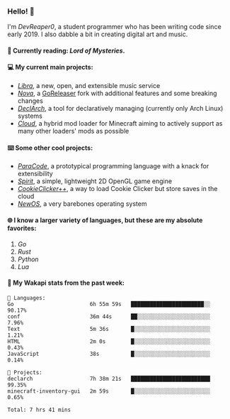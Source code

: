 ### Hello! 👋

I'm _DevReaper0_, a student programmer who has been writing code since early 2019. I also dabble a bit in creating digital art and music.

#### 📖 Currently reading: *Lord of Mysteries*.

#### 💻 My current main projects:

-   _[Libra](https://github.com/LibraMusic)_, a new, open, and extensible music service
-   _[Nova](https://github.com/LibraMusic/Nova)_, a [GoReleaser](https://github.com/goreleaser/goreleaser) fork with additional features and some breaking changes
-   _[DeclArch](https://github.com/DevReaper0/declarch)_, a tool for declaratively managing (currently only Arch Linux) systems
-   _[Cloud](https://github.com/CloudLoaderMC/CloudLoader)_, a hybrid mod loader for Minecraft aiming to actively support as many other loaders' mods as possible

#### ⌨️ Some other cool projects:

-   _[ParaCode](https://github.com/ParaCodeLang/ParaCode)_, a prototypical programming language with a knack for extensibility
-   _[Spirit](https://gitlab.com/DevReaper0/SpiritEngine)_, a simple, lightweight 2D OpenGL game engine
-   _[CookieClicker++](https://github.com/DevReaper0/CookieClickerPlusPlus)_, a way to load Cookie Clicker but store saves in the cloud
-   _[NewOS](https://github.com/DevReaper0/NewOS)_, a very barebones operating system

#### 🌐 I know a larger variety of languages, but these are my absolute favorites:

1. _Go_
2. _Rust_
3. _Python_
4. _Lua_

#### 📡 My Wakapi stats from the past week:

```text
💾 Languages:
Go                        6h 55m 59s   ███████████████████████░░  90.17%
conf                      36m 44s      ██░░░░░░░░░░░░░░░░░░░░░░░  7.96%
Text                      5m 36s       █░░░░░░░░░░░░░░░░░░░░░░░░  1.21%
HTML                      2m 0s        █░░░░░░░░░░░░░░░░░░░░░░░░  0.43%
JavaScript                38s          █░░░░░░░░░░░░░░░░░░░░░░░░  0.14%

💼 Projects:
declarch                  7h 38m 21s   █████████████████████████  99.35%
minecraft-inventory-gui   2m 59s       █░░░░░░░░░░░░░░░░░░░░░░░░  0.65%

Total: 7 hrs 41 mins
```
